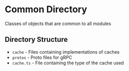 # Common Directory

Classes of objects that are common to all modules

## Directory Structure
* `cache` - Files containing implementations of caches
* `protos` - Proto files for gRPC
* `cache.ts` - File containing the type of the cache used
